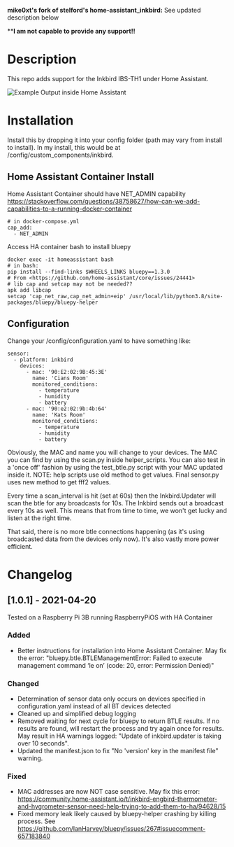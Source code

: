 **mike0xt's fork of stelford's home-assistant_inkbird:**
See updated description below

  ****I am not capable to provide any support!!**
# Description
This repo adds support for the Inkbird IBS-TH1 under Home Assistant.

![Example Output inside Home Assistant](room-temps.png)

# Installation
Install this by dropping it into your config folder (path may vary
from install to install). In my install, this would be at
/config/custom_components/inkbird. 

## Home Assistant Container Install
Home Assistant Container should have NET_ADMIN capability
https://stackoverflow.com/questions/38758627/how-can-we-add-capabilities-to-a-running-docker-container
```
# in docker-compose.yml
cap_add:
  - NET_ADMIN
```
Access HA container bash to install bluepy
```
docker exec -it homeassistant bash
# in bash:
pip install --find-links $WHEELS_LINKS bluepy==1.3.0
# From <https://github.com/home-assistant/core/issues/24441> 
# lib cap and setcap may not be needed??
apk add libcap
setcap 'cap_net_raw,cap_net_admin+eip' /usr/local/lib/python3.8/site-packages/bluepy/bluepy-helper
```
## Configuration
Change your /config/configuration.yaml to have something like:

```
sensor:
  - platform: inkbird
    devices:
      - mac: '90:E2:02:9B:45:3E'
        name: 'Cians Room'
        monitored_conditions:
          - temperature
          - humidity
          - battery
      - mac: '90:e2:02:9b:4b:64'
        name: 'Kats Room'
        monitored_conditions:
          - temperature
          - humidity
          - battery
```

Obviously, the MAC and name you will change to your devices. The MAC you 
can find by using the scan.py inside helper_scripts. You can also
test in a 'once off' fashion by using the test_btle.py script with your
MAC updated inside it. NOTE: help scripts use old method to get values. Final sensor.py uses new method to get fff2 values.

Every time a scan_interval is hit (set at 60s)
then the Inkbird.Updater will scan the btle for any broadcasts for 10s.
The Inkbird sends out a broadcast every 10s as well. This means that
from time to time, we won't get lucky and listen at the right time.

That said, there is no more btle connections happening (as it's using
broadcasted data from the devices only now). It's also vastly more
power efficient.


# Changelog

## [1.0.1] - 2021-04-20
Tested on a Raspberry Pi 3B running RaspberryPiOS with HA Container
### Added
- Better instructions for installation into Home Assistant Container. May fix the error: "bluepy.btle.BTLEManagementError: Failed to execute management command ‘le on’ (code: 20, error: Permission Denied)"

### Changed
- Determination of sensor data only occurs on devices specified in configuration.yaml instead of all BT devices detected
- Cleaned up and simplified debug logging
- Removed waiting for next cycle for bluepy to return BTLE results. If no results are found, will restart the process and try again once for results. May result in HA warnings logged: "Update of inkbird.updater is taking over 10 seconds".
- Updated the manifest.json to fix "No 'version' key in the manifest file" warning.

### Fixed
- MAC addresses are now NOT case sensitive. May fix this error: https://community.home-assistant.io/t/inkbird-engbird-thermometer-and-hygrometer-sensor-need-help-trying-to-add-them-to-ha/94628/15
- Fixed memory leak likely caused by bluepy-helper crashing by killing process. See https://github.com/IanHarvey/bluepy/issues/267#issuecomment-657183840
